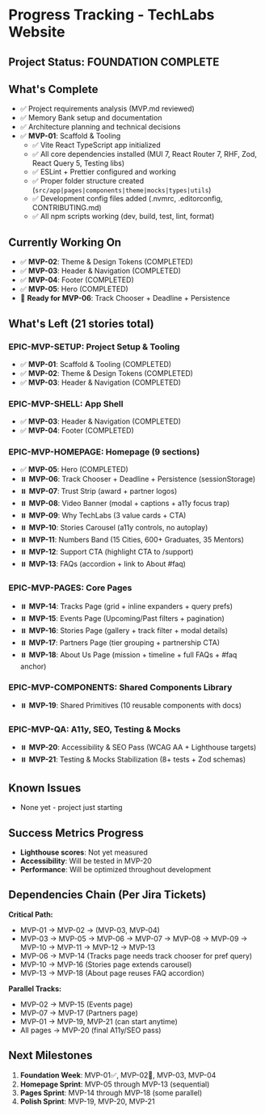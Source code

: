# Progress Tracking - TechLabs Website

## Project Status: **FOUNDATION COMPLETE**

## What's Complete

- ✅ Project requirements analysis (MVP.md reviewed)
- ✅ Memory Bank setup and documentation
- ✅ Architecture planning and technical decisions
- ✅ **MVP-01**: Scaffold & Tooling
  - ✅ Vite React TypeScript app initialized
  - ✅ All core dependencies installed (MUI 7, React Router 7, RHF, Zod, React Query 5, Testing libs)
  - ✅ ESLint + Prettier configured and working
  - ✅ Proper folder structure created (`src/app|pages|components|theme|mocks|types|utils`)
  - ✅ Development config files added (.nvmrc, .editorconfig, CONTRIBUTING.md)
  - ✅ All npm scripts working (dev, build, test, lint, format)

## Currently Working On

- ✅ **MVP-02**: Theme & Design Tokens (COMPLETED)
- ✅ **MVP-03**: Header & Navigation (COMPLETED)
- ✅ **MVP-04**: Footer (COMPLETED)
- ✅ **MVP-05**: Hero (COMPLETED)
- 🔄 **Ready for MVP-06**: Track Chooser + Deadline + Persistence

## What's Left (21 stories total)

### EPIC-MVP-SETUP: Project Setup & Tooling

- ✅ **MVP-01**: Scaffold & Tooling (COMPLETED)
- ✅ **MVP-02**: Theme & Design Tokens (COMPLETED)
- ✅ **MVP-03**: Header & Navigation (COMPLETED)

### EPIC-MVP-SHELL: App Shell

- ✅ **MVP-03**: Header & Navigation (COMPLETED)
- ✅ **MVP-04**: Footer (COMPLETED)

### EPIC-MVP-HOMEPAGE: Homepage (9 sections)

- ✅ **MVP-05**: Hero (COMPLETED)
- ⏸️ **MVP-06**: Track Chooser + Deadline + Persistence (sessionStorage)
- ⏸️ **MVP-07**: Trust Strip (award + partner logos)
- ⏸️ **MVP-08**: Video Banner (modal + captions + a11y focus trap)
- ⏸️ **MVP-09**: Why TechLabs (3 value cards + CTA)
- ⏸️ **MVP-10**: Stories Carousel (a11y controls, no autoplay)
- ⏸️ **MVP-11**: Numbers Band (15 Cities, 600+ Graduates, 35 Mentors)
- ⏸️ **MVP-12**: Support CTA (highlight CTA to /support)
- ⏸️ **MVP-13**: FAQs (accordion + link to About #faq)

### EPIC-MVP-PAGES: Core Pages

- ⏸️ **MVP-14**: Tracks Page (grid + inline expanders + query prefs)
- ⏸️ **MVP-15**: Events Page (Upcoming/Past filters + pagination)
- ⏸️ **MVP-16**: Stories Page (gallery + track filter + modal details)
- ⏸️ **MVP-17**: Partners Page (tier grouping + partnership CTA)
- ⏸️ **MVP-18**: About Us Page (mission + timeline + full FAQs + #faq anchor)

### EPIC-MVP-COMPONENTS: Shared Components Library

- ⏸️ **MVP-19**: Shared Primitives (10 reusable components with docs)

### EPIC-MVP-QA: A11y, SEO, Testing & Mocks

- ⏸️ **MVP-20**: Accessibility & SEO Pass (WCAG AA + Lighthouse targets)
- ⏸️ **MVP-21**: Testing & Mocks Stabilization (8+ tests + Zod schemas)

## Known Issues

- None yet - project just starting

## Success Metrics Progress

- **Lighthouse scores**: Not yet measured
- **Accessibility**: Will be tested in MVP-20
- **Performance**: Will be optimized throughout development

## Dependencies Chain (Per Jira Tickets)

**Critical Path:**
- MVP-01 → MVP-02 → (MVP-03, MVP-04)
- MVP-03 → MVP-05 → MVP-06 → MVP-07 → MVP-08 → MVP-09 → MVP-10 → MVP-11 → MVP-12 → MVP-13
- MVP-06 → MVP-14 (Tracks page needs track chooser for pref query)
- MVP-10 → MVP-16 (Stories page extends carousel)
- MVP-13 → MVP-18 (About page reuses FAQ accordion)

**Parallel Tracks:**
- MVP-02 → MVP-15 (Events page)
- MVP-07 → MVP-17 (Partners page)
- MVP-01 → MVP-19, MVP-21 (can start anytime)
- All pages → MVP-20 (final A11y/SEO pass)

## Next Milestones

1. **Foundation Week**: MVP-01✅, MVP-02🔄, MVP-03, MVP-04
2. **Homepage Sprint**: MVP-05 through MVP-13 (sequential)
3. **Pages Sprint**: MVP-14 through MVP-18 (some parallel)
4. **Polish Sprint**: MVP-19, MVP-20, MVP-21
